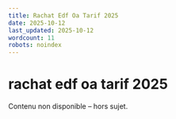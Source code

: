 ```yaml
---
title: Rachat Edf Oa Tarif 2025
date: 2025-10-12
last_updated: 2025-10-12
wordcount: 11
robots: noindex
---
```


# rachat edf oa tarif 2025

Contenu non disponible – hors sujet.